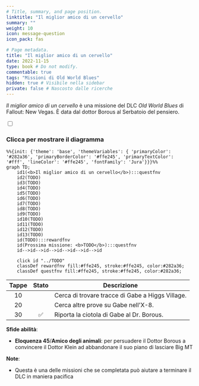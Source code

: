 ```yaml
---
# Title, summary, and page position.
linktitle: "Il miglior amico di un cervello" 
summary: ""
weight: 10
icon: message-question
icon_pack: fas

# Page metadata.
title: "Il miglior amico di un cervello"
date: 2022-11-15
type: book # Do not modify.
commentable: true
tags: "Missioni di Old World Blues"
hidden: true # Visibile nella sidebar
private: false # Nascosto dalle ricerche
---
```


<div class="fnv">


*Il miglior amico di un cervello* è una missione del DLC *Old World Blues* di Fallout: New Vegas. È data dal dottor Borous al Serbatoio del pensiero.


<section class="chart-collapse">
<input type="checkbox" name="collapse2" id="handle2">
<h3 class="handle">
<label for="handle2">Clicca per mostrare il diagramma</label>
</h3>
<div class="content">

```mermaid
%%{init: {'theme': 'base', 'themeVariables': { 'primaryColor': '#282a36', 'primaryBorderColor': '#ffe245', 'primaryTextColor': '#fff', 'lineColor': '#ffe245', 'fontFamily': 'Jura'}}}%%
graph TD;
    id1(<b>Il miglior amico di un cervello</b>):::questfnv
    id2(TODO)
    id3(TODO)
    id4(TODO)
    id5(TODO)
    id6(TODO)
    id7(TODO) 
    id8(TODO)
    id9(TODO)
    id10(TODO)
    id11(TODO)
    id12(TODO)
    id13(TODO) 
    id(TODO):::rewardfnv
    id(Prossima missione: <b>TODO</b>):::questfnv
    id-->id-->id-->id-->id-->id-->id
    
    click id "../TODO"
    classDef rewardfnv fill:#ffe245, stroke:#ffe245, color:#282a36;
    classDef questfnv fill:#ffe245, stroke:#ffe245, color:#282a36;
```

</div>
</section>

| Tappe |       Stato        | Descrizione |
|:-----:|:------------------:| ----------- |
|                           10                          |            | Cerca di trovare tracce di Gabe a Higgs Village.                                                                                                                            |
|                           20                          |            | Cerca altre prove su Gabe nell'X-8.                                                                                                                                         |
|                           30                          | :white_check_mark: | Riporta la ciotola di Gabe al Dr. Borous.                                                                                                                                   |



**Sfide abilità**:
- **Eloquenza 45**/**Amico degli animali**: per persuadere il Dottor Borous a convincere il Dottor Klein ad abbandonare il suo piano di lasciare Big MT



**Note**:
- Questa è una delle missioni che se completata può aiutare a terminare il DLC in maniera pacifica


</div>


